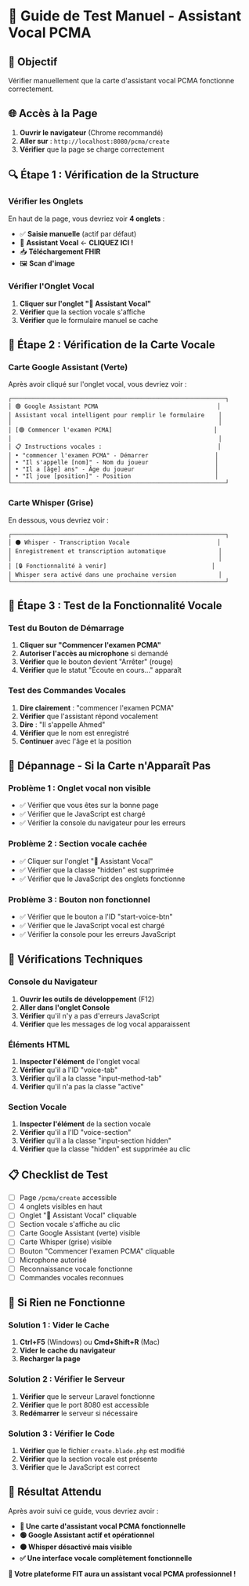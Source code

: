 # 🧪 **Guide de Test Manuel - Assistant Vocal PCMA**

## 🎯 **Objectif**

Vérifier manuellement que la carte d'assistant vocal PCMA fonctionne correctement.

## 🌐 **Accès à la Page**

1. **Ouvrir le navigateur** (Chrome recommandé)
2. **Aller sur** : `http://localhost:8080/pcma/create`
3. **Vérifier** que la page se charge correctement

## 🔍 **Étape 1 : Vérification de la Structure**

### **Vérifier les Onglets**

En haut de la page, vous devriez voir **4 onglets** :

-   ✅ **Saisie manuelle** (actif par défaut)
-   🎤 **Assistant Vocal** ← **CLIQUEZ ICI !**
-   📥 **Téléchargement FHIR**
-   🖼️ **Scan d'image**

### **Vérifier l'Onglet Vocal**

1. **Cliquer sur l'onglet "🎤 Assistant Vocal"**
2. **Vérifier** que la section vocale s'affiche
3. **Vérifier** que le formulaire manuel se cache

## 🎤 **Étape 2 : Vérification de la Carte Vocale**

### **Carte Google Assistant (Verte)**

Après avoir cliqué sur l'onglet vocal, vous devriez voir :

```
┌─────────────────────────────────────────────────────────────┐
│ 🟢 Google Assistant PCMA                                  │
│ Assistant vocal intelligent pour remplir le formulaire    │
│                                                           │
│ [🟢 Commencer l'examen PCMA]                             │
│                                                           │
│ 📋 Instructions vocales :                                 │
│ • "commencer l'examen PCMA" - Démarrer                   │
│ • "Il s'appelle [nom]" - Nom du joueur                   │
│ • "Il a [âge] ans" - Âge du joueur                       │
│ • "Il joue [position]" - Position                        │
└─────────────────────────────────────────────────────────────┘
```

### **Carte Whisper (Grise)**

En dessous, vous devriez voir :

```
┌─────────────────────────────────────────────────────────────┐
│ ⚫ Whisper - Transcription Vocale                         │
│ Enregistrement et transcription automatique               │
│                                                           │
│ [🔒 Fonctionnalité à venir]                              │
│ Whisper sera activé dans une prochaine version            │
└─────────────────────────────────────────────────────────────┘
```

## 🧪 **Étape 3 : Test de la Fonctionnalité Vocale**

### **Test du Bouton de Démarrage**

1. **Cliquer sur "Commencer l'examen PCMA"**
2. **Autoriser l'accès au microphone** si demandé
3. **Vérifier** que le bouton devient "Arrêter" (rouge)
4. **Vérifier** que le statut "Écoute en cours..." apparaît

### **Test des Commandes Vocales**

1. **Dire clairement** : "commencer l'examen PCMA"
2. **Vérifier** que l'assistant répond vocalement
3. **Dire** : "Il s'appelle Ahmed"
4. **Vérifier** que le nom est enregistré
5. **Continuer** avec l'âge et la position

## 🔧 **Dépannage - Si la Carte n'Apparaît Pas**

### **Problème 1 : Onglet vocal non visible**

-   ✅ Vérifier que vous êtes sur la bonne page
-   ✅ Vérifier que le JavaScript est chargé
-   ✅ Vérifier la console du navigateur pour les erreurs

### **Problème 2 : Section vocale cachée**

-   ✅ Cliquer sur l'onglet "🎤 Assistant Vocal"
-   ✅ Vérifier que la classe "hidden" est supprimée
-   ✅ Vérifier que le JavaScript des onglets fonctionne

### **Problème 3 : Bouton non fonctionnel**

-   ✅ Vérifier que le bouton a l'ID "start-voice-btn"
-   ✅ Vérifier que le JavaScript vocal est chargé
-   ✅ Vérifier la console pour les erreurs JavaScript

## 🎯 **Vérifications Techniques**

### **Console du Navigateur**

1. **Ouvrir les outils de développement** (F12)
2. **Aller dans l'onglet Console**
3. **Vérifier** qu'il n'y a pas d'erreurs JavaScript
4. **Vérifier** que les messages de log vocal apparaissent

### **Éléments HTML**

1. **Inspecter l'élément** de l'onglet vocal
2. **Vérifier** qu'il a l'ID "voice-tab"
3. **Vérifier** qu'il a la classe "input-method-tab"
4. **Vérifier** qu'il n'a pas la classe "active"

### **Section Vocale**

1. **Inspecter l'élément** de la section vocale
2. **Vérifier** qu'il a l'ID "voice-section"
3. **Vérifier** qu'il a la classe "input-section hidden"
4. **Vérifier** que la classe "hidden" est supprimée au clic

## 📋 **Checklist de Test**

-   [ ] Page `/pcma/create` accessible
-   [ ] 4 onglets visibles en haut
-   [ ] Onglet "🎤 Assistant Vocal" cliquable
-   [ ] Section vocale s'affiche au clic
-   [ ] Carte Google Assistant (verte) visible
-   [ ] Carte Whisper (grise) visible
-   [ ] Bouton "Commencer l'examen PCMA" cliquable
-   [ ] Microphone autorisé
-   [ ] Reconnaissance vocale fonctionne
-   [ ] Commandes vocales reconnues

## 🚨 **Si Rien ne Fonctionne**

### **Solution 1 : Vider le Cache**

1. **Ctrl+F5** (Windows) ou **Cmd+Shift+R** (Mac)
2. **Vider le cache du navigateur**
3. **Recharger la page**

### **Solution 2 : Vérifier le Serveur**

1. **Vérifier** que le serveur Laravel fonctionne
2. **Vérifier** que le port 8080 est accessible
3. **Redémarrer** le serveur si nécessaire

### **Solution 3 : Vérifier le Code**

1. **Vérifier** que le fichier `create.blade.php` est modifié
2. **Vérifier** que la section vocale est présente
3. **Vérifier** que le JavaScript est correct

## 🎉 **Résultat Attendu**

Après avoir suivi ce guide, vous devriez avoir :

-   **🎤 Une carte d'assistant vocal PCMA fonctionnelle**
-   **🟢 Google Assistant actif et opérationnel**
-   **⚫ Whisper désactivé mais visible**
-   **✅ Une interface vocale complètement fonctionnelle**

**🎯 Votre plateforme FIT aura un assistant vocal PCMA professionnel !**

